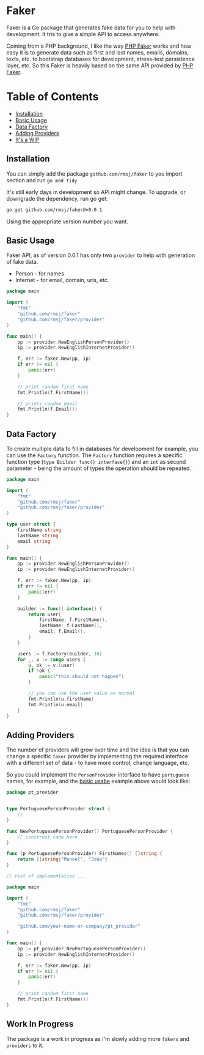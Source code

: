 # Faker

Faker is a Go package that generates fake data for you to help with development.
It tris to give a simple API to access anywhere.

Coming from a PHP background, I like the way [PHP Faker](https://github.com/fzaninotto/Faker) works and how 
easy it is to generate data such as first and last names, emails, domains, texts, etc. to bootstrap databases for 
development, stress-test persistence layer, etc. So this Faker is heavily based on the same API provided by [PHP Faker](https://github.com/fzaninotto/Faker).

# Table of Contents

- [Installation](#installation)
- [Basic Usage](#basic-usage)
- [Data Factory](#data-factory)
- [Adding Providers](#adding-providers)
- [It's a WIP](#work-in-progress)

## Installation

You can simply add the package `github.com/rmsj/faker` to you import section and run `go mod tidy` 

It's still early days in development so API might change. 
To upgrade, or downgrade the dependency, run go get:

```sh
go get github.com/rmsj/faker@v0.0.1
```

Using the appropriate version number you want.

## Basic Usage

Faker API, as of version 0.0.1 has only two `provider` to help with generation of fake data.

- Person - for names 
- Internet - for email, domain, urls, etc.


```go
package main

import (
	"fmt"
	"github.com/rmsj/faker"
	"github.com/rmsj/faker/provider"
)

func main() {
	pp := provider.NewEnglishPersonProvider()
	ip := provider.NewEnglishInternetProvider()

	f, err := faker.New(pp, ip)
	if err != nil {
		panic(err)
	}

	// print random first name
	fmt.Println(f.FirstName())

	// prints random email
	fmt.Println(f.Email())
}
```

## Data Factory

To create multiple data fo fill in databases for development for example, you can use the `Factory` function.
The `Factory` function requires a specific function type (`type Builder func() interface{}`) and an `int` as second parameter -
being the amount of types the operation should be repeated.

```go
package main

import (
	"fmt"
	"github.com/rmsj/faker"
	"github.com/rmsj/faker/provider"
)

type user struct {
	firstName string
	lastName string
	email string
}

func main() {
	pp := provider.NewEnglishPersonProvider()
	ip := provider.NewEnglishInternetProvider()

	f, err := faker.New(pp, ip)
	if err != nil {
		panic(err)
	}

	builder := func() interface{} {
		return user{
			firstName: f.FirstName(),
			lastName: f.LastName(),
			email: f.Email(),
		}
	}

	users := f.Factory(builder, 10)
	for _, v := range users {
		u, ok := v.(user)
		if !ok {
			panic("this should not happen")
		}

		// you can use the user value as normal
		fmt.Println(u.firstName)
		fmt.Println(u.email)
	}
}
```

## Adding Providers

The number of providers will grow over time and the idea is that you can change a specific `faker` provider by implementing 
the required interface with a different set of data - to have more control, change language, etc.

So you could implement the `PersonProvider` interface to have `portuguese` names, for example, and the [basic usabe](#basic-usage) example above 
would look like:

```go
package pt_provider


type PortuguesePersonProvider struct {
	//
}

func NewPortuguesePersonProvider() PortuguesePersonProvider {
	// construct code here
}

func (p PortuguesePersonProvider) FirstNames() []string {
	return []string{"Manoel", "João"}
}

// rest of implementation ...
```

```go
package main

import (
	"fmt"
	"github.com/rmsj/faker"
	"github.com/rmsj/faker/provider"

	"github.com/your-name-or-company/pt_provider"
)

func main() {
	pp := pt_provider.NewPortuguesePersonProvider()
	ip := provider.NewEnglishInternetProvider()

	f, err := faker.New(pp, ip)
	if err != nil {
		panic(err)
	}

	// print random first name
	fmt.Println(f.FirstName())
}
```

## Work In Progress

The package is a work in progress as I'm slowly adding more `fakers` and `providers` to it.